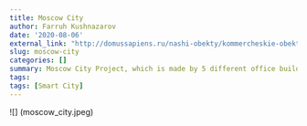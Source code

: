 ```yaml
---
title: Moscow City
author: Farruh Kushnazarov
date: '2020-08-06'
external_link: "http://domussapiens.ru/nashi-obekty/kommercheskie-obekty/moskva-siti"
slug: moscow-city
categories: []
summary: Moscow City Project, which is made by 5 different office building groups with different requirements to smart system & linking. Companies main job is to make computer programming of center control & night light adjustment. More then 800 square meters, with 15000 signals from different controllers.
tags:
tags: [Smart City]
---
```


![] (moscow_city.jpeg)
